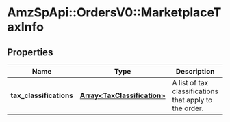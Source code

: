 # AmzSpApi::OrdersV0::MarketplaceTaxInfo

## Properties
Name | Type | Description | Notes
------------ | ------------- | ------------- | -------------
**tax_classifications** | [**Array&lt;TaxClassification&gt;**](TaxClassification.md) | A list of tax classifications that apply to the order. | [optional] 

